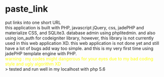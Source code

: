 # paste_link
put links into one short URL
<br>
this application is built with PHP, javascript jQuery, css, jadePHP and materialize CSS, and SQLite3. database admin using phplitedmin. and also using ion_auth for codeigniter library, however, this library is not currently used in this web application XD.
this web application is not done yet and still have a lot of bugs add way too simple.
and this is my very first time using jadePHP template engine with PHP.
<br>
<font color="yellow">warning : my codes might dangerous for your eyes due to my bad coding style and ugly algorithm XD</font>
<br>>
tested and run well in my localhost with php 5.6
